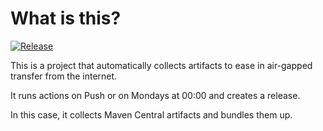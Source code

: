 # What is this?
[![Release](https://github.com/amentumcms/Collector-Maven-Build/actions/workflows/maven-main.yml/badge.svg?branch=main)](https://github.com/amentumcms/Collector-maven-Build/actions/workflows/maven-main.yml)

This is a project that automatically collects artifacts to ease in air-gapped transfer from the internet.

It runs actions on Push or on Mondays at 00:00 and creates a release.

In this case, it collects Maven Central artifacts and bundles them up.
